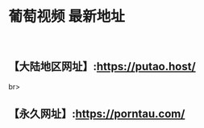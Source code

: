 <H1>葡萄视频 最新地址</H1><br>
<H2>【大陆地区网址】:<a href="https://putao.host/">https://putao.host/</a></H2>br>
<H2>【永久网址】:<a href="https://porntau.com/">https://porntau.com/</a></H2>
